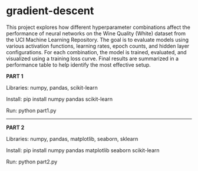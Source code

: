 # gradient-descent
This project explores how different hyperparameter combinations affect the performance of neural networks on the Wine Quality (White) dataset from the UCI Machine Learning Repository. The goal is to evaluate models using various activation functions, learning rates, epoch counts, and hidden layer configurations. For each combination, the model is trained, evaluated, and visualized using a training loss curve. Final results are summarized in a performance table to help identify the most effective setup.

**PART 1**

Libraries:
numpy, pandas, scikit-learn

Install: 
pip install numpy pandas scikit-learn

Run:
python part1.py

-----------------
**PART 2**

Libraries:
numpy, pandas, matplotlib, seaborn, sklearn

Install:
pip install numpy pandas matplotlib seaborn scikit-learn

Run:
python part2.py

